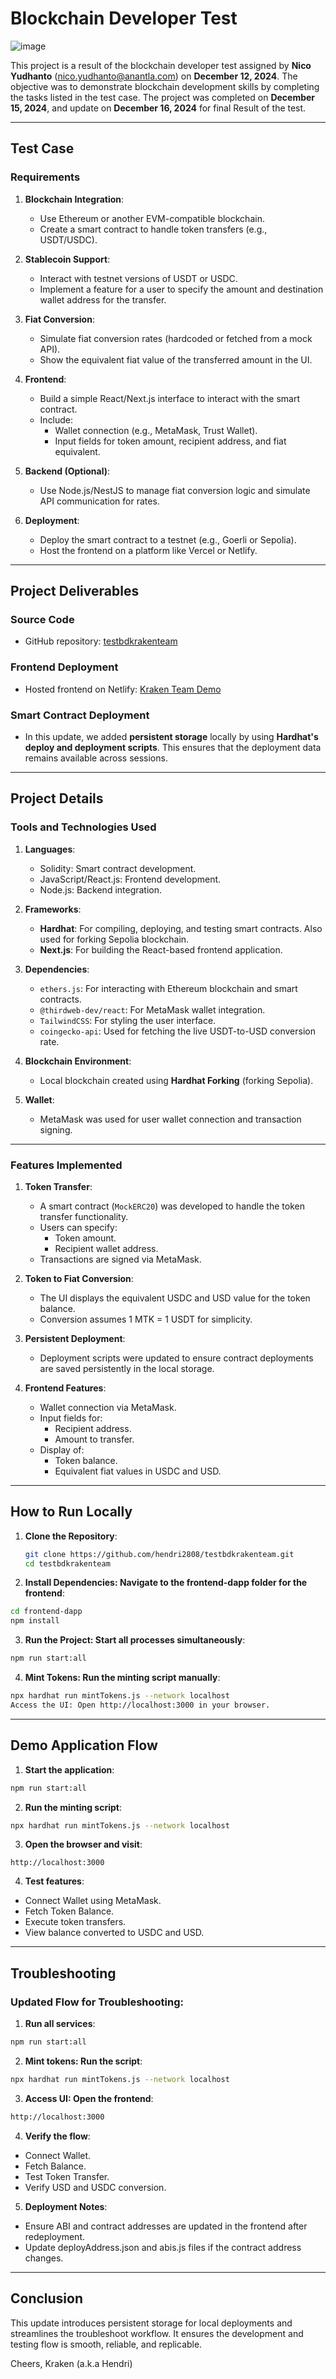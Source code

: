 # Blockchain Developer Test

![image](https://github.com/user-attachments/assets/9889e53e-c262-4e16-a1cb-4ce3bcad561a)

This project is a result of the blockchain developer test assigned by **Nico Yudhanto** (<nico.yudhanto@anantla.com>) on **December 12, 2024**. The objective was to demonstrate blockchain development skills by completing the tasks listed in the test case. The project was completed on **December 15, 2024**, and update on **December 16, 2024** for final Result of the test.

---

## **Test Case**

### **Requirements**
1. **Blockchain Integration**:
   - Use Ethereum or another EVM-compatible blockchain.
   - Create a smart contract to handle token transfers (e.g., USDT/USDC).

2. **Stablecoin Support**:
   - Interact with testnet versions of USDT or USDC.
   - Implement a feature for a user to specify the amount and destination wallet address for the transfer.

3. **Fiat Conversion**:
   - Simulate fiat conversion rates (hardcoded or fetched from a mock API).
   - Show the equivalent fiat value of the transferred amount in the UI.

4. **Frontend**:
   - Build a simple React/Next.js interface to interact with the smart contract.
   - Include:
     - Wallet connection (e.g., MetaMask, Trust Wallet).
     - Input fields for token amount, recipient address, and fiat equivalent.

5. **Backend (Optional)**:
   - Use Node.js/NestJS to manage fiat conversion logic and simulate API communication for rates.

6. **Deployment**:
   - Deploy the smart contract to a testnet (e.g., Goerli or Sepolia).
   - Host the frontend on a platform like Vercel or Netlify.

---

## **Project Deliverables**

### **Source Code**
- GitHub repository: [testbdkrakenteam](https://github.com/hendri2808/testbdkrakenteam)

### **Frontend Deployment**
- Hosted frontend on Netlify: [Kraken Team Demo](https://demokrakenteam.netlify.app/)

### **Smart Contract Deployment**
- In this update, we added **persistent storage** locally by using **Hardhat's deploy and deployment scripts**. This ensures that the deployment data remains available across sessions.

---

## **Project Details**

### **Tools and Technologies Used**
1. **Languages**:
   - Solidity: Smart contract development.
   - JavaScript/React.js: Frontend development.
   - Node.js: Backend integration.
   
2. **Frameworks**:
   - **Hardhat**: For compiling, deploying, and testing smart contracts. Also used for forking Sepolia blockchain.
   - **Next.js**: For building the React-based frontend application.

3. **Dependencies**:
   - `ethers.js`: For interacting with Ethereum blockchain and smart contracts.
   - `@thirdweb-dev/react`: For MetaMask wallet integration.
   - `TailwindCSS`: For styling the user interface.
   - `coingecko-api`: Used for fetching the live USDT-to-USD conversion rate.

4. **Blockchain Environment**:
   - Local blockchain created using **Hardhat Forking** (forking Sepolia).

5. **Wallet**:
   - MetaMask was used for user wallet connection and transaction signing.

---

### **Features Implemented**
1. **Token Transfer**:
   - A smart contract (`MockERC20`) was developed to handle the token transfer functionality.
   - Users can specify:
     - Token amount.
     - Recipient wallet address.
   - Transactions are signed via MetaMask.

2. **Token to Fiat Conversion**:
   - The UI displays the equivalent USDC and USD value for the token balance.
   - Conversion assumes 1 MTK = 1 USDT for simplicity.

3. **Persistent Deployment**:
   - Deployment scripts were updated to ensure contract deployments are saved persistently in the local storage.

4. **Frontend Features**:
   - Wallet connection via MetaMask.
   - Input fields for:
     - Recipient address.
     - Amount to transfer.
   - Display of:
     - Token balance.
     - Equivalent fiat values in USDC and USD.

---

## **How to Run Locally**

1. **Clone the Repository**:
   ```bash
   git clone https://github.com/hendri2808/testbdkrakenteam.git
   cd testbdkrakenteam
   ```

2. **Install Dependencies: Navigate to the frontend-dapp folder for the frontend**:

```bash
cd frontend-dapp
npm install
```

3. **Run the Project: Start all processes simultaneously**:

```bash
npm run start:all
```

4. **Mint Tokens: Run the minting script manually**:

```bash
npx hardhat run mintTokens.js --network localhost
Access the UI: Open http://localhost:3000 in your browser.
```

---

## **Demo Application Flow**

1. **Start the application**:
```bash
npm run start:all
```

2. **Run the minting script**:
```bash
npx hardhat run mintTokens.js --network localhost
```

3. **Open the browser and visit**:
```arduino
http://localhost:3000
```

4. **Test features**:
- Connect Wallet using MetaMask.
- Fetch Token Balance.
- Execute token transfers.
- View balance converted to USDC and USD.

---

## **Troubleshooting**

### **Updated Flow for Troubleshooting**:

1. **Run all services**:
```bash
npm run start:all
```

2. **Mint tokens: Run the script**:

```bash
npx hardhat run mintTokens.js --network localhost
```

3. **Access UI: Open the frontend**:
```bash
http://localhost:3000
```

4. **Verify the flow**:
- Connect Wallet.
- Fetch Balance.
- Test Token Transfer.
- Verify USD and USDC conversion.

5. **Deployment Notes**:
- Ensure ABI and contract addresses are updated in the frontend after redeployment.
- Update deployAddress.json and abis.js files if the contract address changes.

---

## **Conclusion**
This update introduces persistent storage for local deployments and streamlines the troubleshoot workflow. It ensures the development and testing flow is smooth, reliable, and replicable.

Cheers,
Kraken (a.k.a Hendri)
